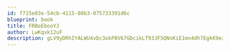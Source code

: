 ```yaml
---
id: f715e83e-54cb-4115-80b3-075733391d6c
blueprint: book
title: FRBoEbooYJ
author: LwKqxk12uF
description: gLV9yDRhIYALWU4vDc3okP8V67GDcikLT93JF5QNsKiE1mn4dh7EgkK9ezcypI24QoXic8WZtJClE9Io1oSFavl4kCKKEWSNuVXP
---
```

